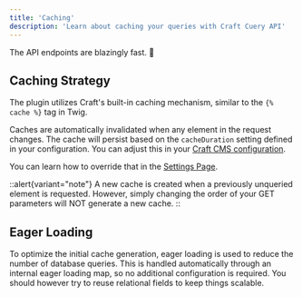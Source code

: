 ```yaml
---
title: 'Caching'
description: 'Learn about caching your queries with Craft Cuery API'
---
```


The API endpoints are blazingly fast. 🚀

## Caching Strategy

The plugin utilizes Craft's built-in caching mechanism, similar to the `{% cache %}` tag in Twig. 

Caches are automatically invalidated when any element in the request changes. The cache will persist based on the `cacheDuration` setting defined in your configuration. You can adjust this in your [Craft CMS configuration](https://craftcms.com/docs/5.x/reference/config/general.html#cacheduration).

You can learn how to override that in the [Settings Page]().

::alert{variant="note"}
  A new cache is created when a previously unqueried element is requested. However, simply changing the order of your GET parameters will NOT generate a new cache.
::

## Eager Loading

To optimize the initial cache generation, eager loading is used to reduce the number of database queries. This is handled automatically through an internal eager loading map, so no additional configuration is required. You should however try to reuse relational fields to keep things scalable.
